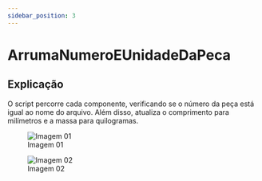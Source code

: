 ```yaml
---
sidebar_position: 3
---
```


# ArrumaNumeroEUnidadeDaPeca

## Explicação
O script percorre cada componente, verificando se o número da peça está igual ao nome do arquivo. Além disso, atualiza o comprimento para milímetros e a massa para quilogramas.

<figure>
    <img src="/img/inventor/ilogic/arruma-numero-e-unidade-da-peca/img01.png" alt="Imagem 01" />
    <figcaption>Imagem 01</figcaption>
</figure>

<figure>
    <img src="/img/inventor/ilogic/arruma-numero-e-unidade-da-peca/img02.png" alt="Imagem 02" />
    <figcaption>Imagem 02</figcaption>
</figure>